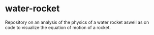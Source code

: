 # water-rocket
Repository on an analysis of the physics of a water rocket aswell as on code to visualize the equation of motion of a rocket.
